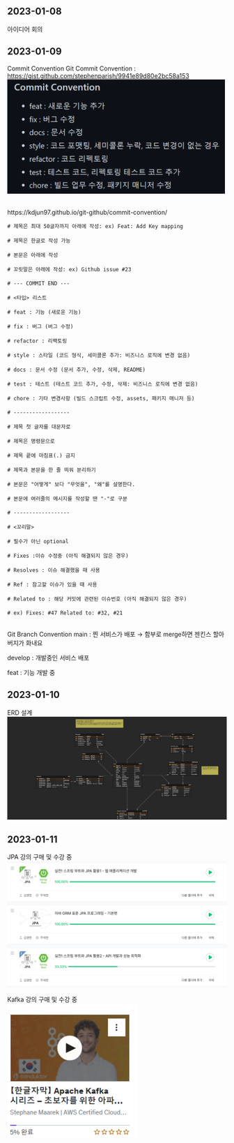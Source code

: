 ## 2023-01-08

아이디어 회의

## 2023-01-09

Commit Convention
Git Commit Convention : https://gist.github.com/stephenparish/9941e89d80e2bc58a153
<br>
<img src="./img/image.png" width="500px"/>

<br>
https://kdjun97.github.io/git-github/commit-convention/

```
# 제목은 최대 50글자까지 아래에 작성: ex) Feat: Add Key mapping

# 제목은 한글로 작성 가능

# 본문은 아래에 작성

# 꼬릿말은 아래에 작성: ex) Github issue #23

# --- COMMIT END ---

# <타입> 리스트

# feat : 기능 (새로운 기능)

# fix : 버그 (버그 수정)

# refactor : 리팩토링

# style : 스타일 (코드 형식, 세미콜론 추가: 비즈니스 로직에 변경 없음)

# docs : 문서 수정 (문서 추가, 수정, 삭제, README)

# test : 테스트 (테스트 코드 추가, 수정, 삭제: 비즈니스 로직에 변경 없음)

# chore : 기타 변경사항 (빌드 스크립트 수정, assets, 패키지 매니저 등)

# ------------------

# 제목 첫 글자를 대문자로

# 제목은 명령문으로

# 제목 끝에 마침표(.) 금지

# 제목과 본문을 한 줄 띄워 분리하기

# 본문은 "어떻게" 보다 "무엇을", "왜"를 설명한다.

# 본문에 여러줄의 메시지를 작성할 땐 "-"로 구분

# ------------------

# <꼬리말>

# 필수가 아닌 optional

# Fixes :이슈 수정중 (아직 해결되지 않은 경우)

# Resolves : 이슈 해결했을 때 사용

# Ref : 참고할 이슈가 있을 때 사용

# Related to : 해당 커밋에 관련된 이슈번호 (아직 해결되지 않은 경우)

# ex) Fixes: #47 Related to: #32, #21

```

<br>
Git Branch Convention
main : 찐 서비스가 배포 → 함부로 merge하면 젠킨스 할아버지가 화내요

develop : 개발중인 서비스 배포

feat : 기능 개발 중

## 2023-01-10

ERD 설계
<br>
<img src="./img/erd1.png" width="600px"/>


## 2023-01-11

JPA 강의 구매 및 수강 중
<br>
<img src="./img/jpa.png" width="600px"/>

Kafka 강의 구매 및 수강 중
<br>
<img src="./img/kafka.png" width="300px"/>